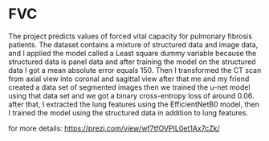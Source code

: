 # FVC
The project predicts values of forced vital capacity for pulmonary fibrosis patients. The dataset contains a mixture of structured data and image data, and I applied the model called a Least square dummy variable because the structured data is panel data and after training the model on the structured data I got a mean absolute error equals 150. Then I transformed the CT scan from axial view into coronal and sagittal view after that me and my friend created a data set of segmented images then we trained the u-net model using that data set and we got a binary cross-entropy loss of around 0.06.
after that, I extracted the lung features using the EfficientNetB0 model, then I trained the model using the structured data in addition to lung features.

for more details: https://prezi.com/view/wf7tfOVPIL0et1Ax7cZk/
